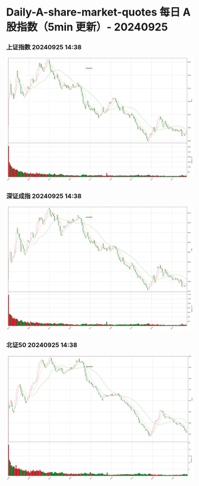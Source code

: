 
# Daily-A-share-market-quotes 每日 A 股指数（5min 更新）- 20240925

### 上证指数 20240925 14:38
![](./fig/2024/9/20240925-sh000001.png)

### 深证成指 20240925 14:38
![](./fig/2024/9/20240925-sz399001.png)

### 北证50 20240925 14:38
![](./fig/2024/9/20240925-bj899050.png)
